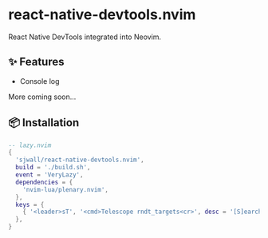 # react-native-devtools.nvim

React Native DevTools integrated into Neovim.

## ✨ Features

- Console log

More coming soon...

## 📦 Installation

```lua
-- lazy.nvim
{
  'sjwall/react-native-devtools.nvim',
  build = './build.sh',
  event = 'VeryLazy',
  dependencies = {
    'nvim-lua/plenary.nvim',
  },
  keys = {
    { '<leader>sT', '<cmd>Telescope rndt_targets<cr>', desc = '[S]earch React Native [T]argets' },
  },
}
```
